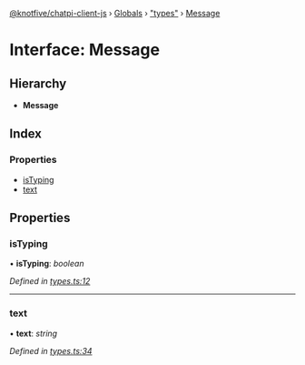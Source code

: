 [@knotfive/chatpi-client-js](../README.md) › [Globals](../globals.md) › ["types"](../modules/_types_.md) › [Message](_types_.message.md)

# Interface: Message

## Hierarchy

* **Message**

## Index

### Properties

* [isTyping](_types_.message.md#istyping)
* [text](_types_.message.md#text)

## Properties

###  isTyping

• **isTyping**: *boolean*

*Defined in [types.ts:12](https://github.com/ArcQ/chatpi/blob/1a5d498/clients/js/chatpi-client/src/types.ts#L12)*

___

###  text

• **text**: *string*

*Defined in [types.ts:34](https://github.com/ArcQ/chatpi/blob/1a5d498/clients/js/chatpi-client/src/types.ts#L34)*
